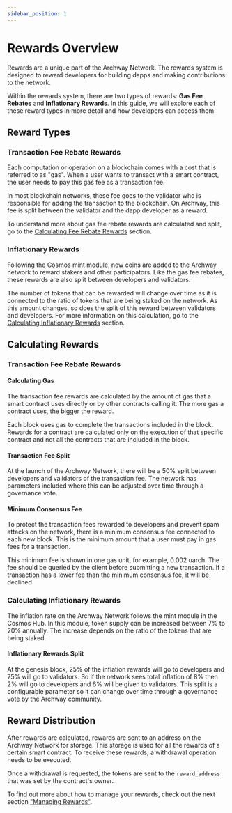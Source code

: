 ```yaml
---
sidebar_position: 1
---
```


# Rewards Overview 
Rewards are a unique part of the Archway Network. The rewards system is designed to reward developers for building dapps and making contributions to the network. 

Within the rewards system, there are two types of rewards: **Gas Fee Rebates** and **Inflationary Rewards**. In this guide, we will explore each of these reward types in more detail and how developers can access them 


## Reward Types

### Transaction Fee Rebate Rewards 
Each computation or operation on a blockchain comes with a cost that is referred to as "gas". When a user wants to transact with a smart contract, the user needs to pay this gas fee as a transaction fee. 

In most blockchain networks, these fee goes to the validator who is responsible for adding the transaction to the blockchain. On Archway, this fee is split between the validator and the dapp developer as a reward. 

To understand more about gas fee rebate rewards are calculated and split, go to the [Calculating Fee Rebate Rewards](#calculating-gas) section. 

### Inflationary Rewards  
Following the Cosmos mint module, new coins are added to the Archway network to reward stakers and other participators. Like the gas fee rebates, these rewards are also split between developers and validators.

The number of tokens that can be rewarded will change over time as it is connected to the ratio of tokens that are being staked on the network. As this amount changes, so does the split of this reward between validators and developers. For more information on this calculation, go to the [Calculating Inflationary Rewards](#calculating-inflationary-rewards) section. 

## Calculating Rewards


### Transaction Fee Rebate Rewards

#### Calculating Gas 
The transaction fee rewards are calculated by the amount of gas that a smart contract uses directly or by other contracts calling it. The more gas a contract uses, the bigger the reward. 

Each block uses gas to complete the transactions included in the block. Rewards for a contract are calculated only on the execution of that specific contract and not all the contracts that are included in the block. 

#### Transaction Fee Split 

At the launch of the Archway Network, there will be a 50% split between developers and validators of the transaction fee. The network has parameters included where this can be adjusted over time through a governance vote. 

#### Minimum Consensus Fee 

To protect the transaction fees rewarded to developers and prevent spam attacks on the network, there is a minimum consensus fee connected to each new block. This is the minimum amount that a user must pay in gas fees for a transaction. 

This minimum fee is shown in one gas unit, for example, 0.002 uarch. The fee should be queried by the client before submitting a new transaction. If a transaction has a lower fee than the minimum consensus fee, it will be declined. 

### Calculating Inflationary Rewards 

The inflation rate on the Archway Network follows the mint module in the Cosmos Hub. In this module, token supply can be increased between 7% to 20% annually. The increase depends on the ratio of the tokens that are being staked. 

#### Inflationary Rewards Split 
At the genesis block, 25% of the inflation rewards will go to developers and 75% will go to validators. So if the network sees total inflation of 8% then 2% will go to developers and 6% will be given to validators. This split is a configurable parameter so it can change over time through a governance vote by the Archway community. 


## Reward Distribution

After rewards are calculated, rewards are sent to an address on the Archway Network for storage. This storage is used for all the rewards of a certain smart contract. To receive these rewards, a withdrawal operation needs to be executed. 

Once a withdrawal is requested, the tokens are sent to the `reward_address` that was set by the contract's owner. 

To find out more about how to manage your rewards, check out the next section ["Managing Rewards"](managing-rewards.md). 
